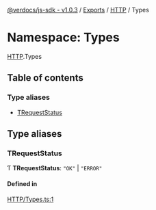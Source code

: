 [@verdocs/js-sdk - v1.0.3](../README.md) / [Exports](../modules.md) / [HTTP](HTTP.md) / Types

# Namespace: Types

[HTTP](HTTP.md).Types

## Table of contents

### Type aliases

- [TRequestStatus](HTTP.Types.md#trequeststatus)

## Type aliases

### TRequestStatus

Ƭ **TRequestStatus**: ``"OK"`` \| ``"ERROR"``

#### Defined in

[HTTP/Types.ts:1](https://github.com/Verdocs/js-sdk/blob/main/src/HTTP/Types.ts#L1)
